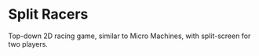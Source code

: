 # Split Racers

Top-down 2D racing game, similar to Micro Machines, with split-screen for two players.
